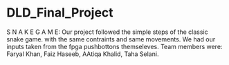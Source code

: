 # DLD_Final_Project
S N A K E   G A M E:
Our project followed the simple steps of the classic snake game. with the same contraints and same movements. 
We had our inputs taken from the fpga pushbottons themseleves. 
Team members were:
Faryal Khan, Faiz Haseeb, AAtiqa Khalid, Taha Selani. 
